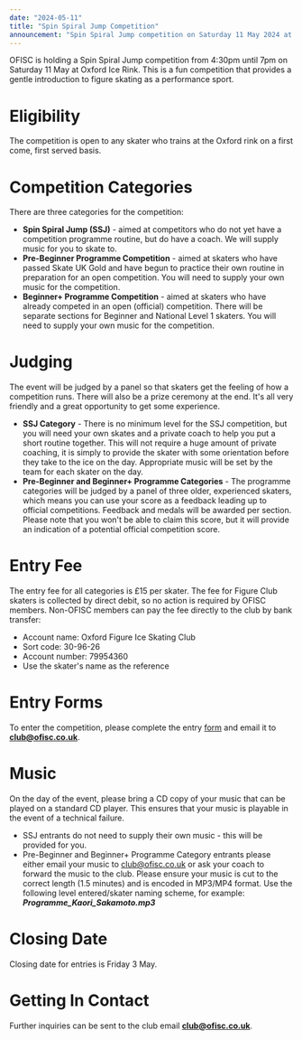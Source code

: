 ```yaml
---
date: "2024-05-11"
title: "Spin Spiral Jump Competition"
announcement: "Spin Spiral Jump competition on Saturday 11 May 2024 at Oxford Ice Rink"
---
```


OFISC is holding a Spin Spiral Jump competition from 4:30pm until 7pm on Saturday 11 May at Oxford Ice Rink.
This is a fun competition that provides a gentle introduction to figure skating as a performance sport.

# Eligibility
The competition is open to any skater who trains at the Oxford rink on a first come, first served basis.

# Competition Categories
There are three categories for the competition:
+ **Spin Spiral Jump (SSJ)** - aimed at competitors who do not yet have a competition programme routine, but do have a coach. We will supply music for you to skate to.
+ **Pre-Beginner Programme Competition** - aimed at skaters who have passed Skate UK Gold and have begun to practice their own routine in preparation for an open competition. You will need to supply your own music for the competition.
+ **Beginner+ Programme Competition** - aimed at skaters who have already competed in an open (official) competition. There will be separate sections for Beginner and National Level 1 skaters. You will need to supply your own music for the competition.

# Judging
The event will be judged by a panel so that skaters get the feeling of how a competition runs. There will also be a prize ceremony at the end. It's all very friendly and a great opportunity to get some experience.
+ **SSJ Category** - There is no minimum level for the SSJ competition, but you will need your own skates and a private coach to help you put a short routine together. This will not require a huge amount of private coaching, it is simply to provide the skater with some orientation before they take to the ice on the day. Appropriate music will be set by the team for each skater on the day.
+ **Pre-Beginner and Beginner+ Programme Categories** - The programme categories will be judged by a panel of three older, experienced skaters, which means you can use your score as a feedback leading up to official competitions. Feedback and medals will be awarded per section. Please note that you won't be able to claim this score, but it will provide an indication of a potential official competition score.

# Entry Fee
The entry fee for all categories is £15 per skater.
The fee for Figure Club skaters is collected by direct debit, so no action is required by OFISC members.
Non-OFISC members can pay the fee directly to the club by bank transfer:
+ Account name: Oxford Figure Ice Skating Club
+ Sort code: 30-96-26
+ Account number: 79954360
+ Use the skater's name as the reference

# Entry Forms
To enter the competition, please complete the entry [form](https://github.com/ofisc/ofisc.co.uk/files/14981464/SSJ.entry.form.24.pdf) and email it to **club@ofisc.co.uk**.

# Music
On the day of the event, please bring a CD copy of your music that can be played on a standard CD player. This ensures that your music is playable in the event of a technical failure.
+ SSJ entrants do not need to supply their own music - this will be provided for you.
+ Pre-Beginner and Beginner+ Programme Category entrants please either email your music to club@ofisc.co.uk or ask your coach to forward the music to the club. Please ensure your music is cut to the correct length (1.5 minutes) and is encoded in MP3/MP4 format. Use the following level entered/skater naming scheme, for example: ***Programme_Kaori_Sakamoto.mp3***


# Closing Date
Closing date for entries is Friday 3 May.

# Getting In Contact
Further inquiries can be sent to the club email **club@ofisc.co.uk**.




